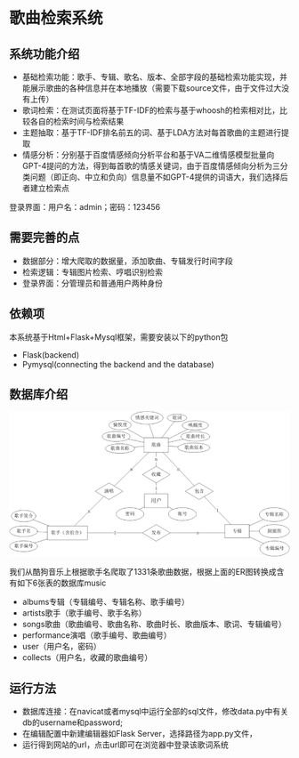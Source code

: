 # 歌曲检索系统
  
## 系统功能介绍
- 基础检索功能：歌手、专辑、歌名、版本、全部字段的基础检索功能实现，并能展示歌曲的各种信息并在本地播放（需要下载source文件，由于文件过大没有上传）
- 歌词检索：在测试页面将基于TF-IDF的检索与基于whoosh的检索相对比，比较各自的检索时间与检索结果
- 主题抽取：基于TF-IDF排名前五的词、基于LDA方法对每首歌曲的主题进行提取
- 情感分析：分别基于百度情感倾向分析平台和基于VA二维情感模型批量向GPT-4提问的方法，得到每首歌的情感关键词，由于百度情感倾向分析为三分类问题（即正向、中立和负向）信息量不如GPT-4提供的词语大，我们选择后者建立检索点

登录界面：用户名：admin；密码：123456

## 需要完善的点
- 数据部分：增大爬取的数据量，添加歌曲、专辑发行时间字段
- 检索逻辑：专辑图片检索、哼唱识别检索
- 登录界面：分管理员和普通用户两种身份

## 依赖项
本系统基于Html+Flask+Mysql框架，需要安装以下的python包
- Flask(backend)
- Pymysql(connecting the backend and the database)

## 数据库介绍
![img.png](img.png)


我们从酷狗音乐上根据歌手名爬取了1331条歌曲数据，根据上面的ER图转换成含有如下6张表的数据库music
- albums专辑（专辑编号、专辑名称、歌手编号）
- artists歌手（歌手编号、歌手名称）
- songs歌曲（歌曲编号、歌曲名称、歌曲时长、歌曲版本、歌词、专辑编号）
- performance演唱（歌手编号、歌曲编号）
- user（用户名，密码）
- collects（用户名，收藏的歌曲编号）

## 运行方法
- 数据库连接：在navicat或者mysql中运行全部的sql文件，修改data.py中有关db的username和password;
- 在编辑配置中新建编辑器如Flask Server，选择路径为app.py文件，
- 运行得到网站的url，点击url即可在浏览器中登录该歌词系统
